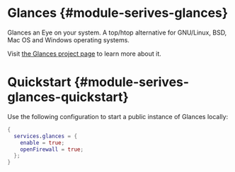 # Glances {#module-serives-glances}

Glances an Eye on your system. A top/htop alternative for GNU/Linux, BSD, Mac OS
and Windows operating systems.

Visit [the Glances project page](https://github.com/nicolargo/glances) to learn
more about it.

# Quickstart {#module-serives-glances-quickstart}

Use the following configuration to start a public instance of Glances locally:

```nix
{
  services.glances = {
    enable = true;
    openFirewall = true;
  };
}
```
